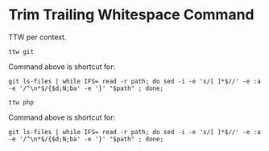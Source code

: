 # Trim Trailing Whitespace Command

TTW per context.

```
ttw git
```

Command above is shortcut for:

```
git ls-files | while IFS= read -r path; do sed -i -e 's/[ ]*$//' -e :a -e '/^\n*$/{$d;N;ba' -e '}' "$path" ; done;
```

```
ttw php
```

Command above is shortcut for:

```
git ls-files | while IFS= read -r path; do sed -i -e 's/[ ]*$//' -e :a -e '/^\n*$/{$d;N;ba' -e '}' "$path" ; done;
```
